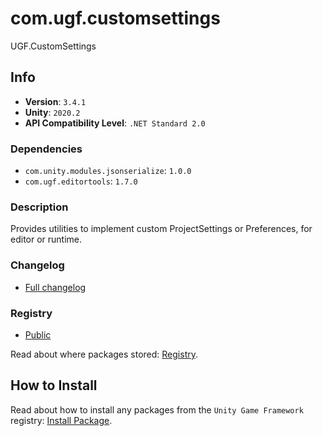 # com.ugf.customsettings

UGF.CustomSettings

## Info

- **Version**: `3.4.1`
- **Unity**: `2020.2`
- **API Compatibility Level**: `.NET Standard 2.0`

### Dependencies

- `com.unity.modules.jsonserialize`: `1.0.0`
- `com.ugf.editortools`: `1.7.0`


### Description

Provides utilities to implement custom ProjectSettings or Preferences, for editor or runtime.

### Changelog

- [Full changelog](changelog.md)

### Registry

- [Public](https://bintray.com/unity-game-framework/public)

Read about where packages stored: [Registry](https://github.com/unity-game-framework/organization/blob/master/docs/registry.md).

## How to Install

Read about how to install any packages from the `Unity Game Framework` registry: [Install Package](https://github.com/unity-game-framework/organization/blob/master/docs/install-packages.md).
